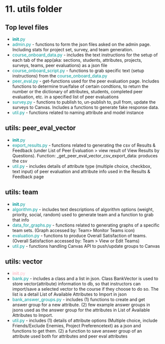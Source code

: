 # 11. utils folder

## Top level files
* <font color=#099>__init__.py</font>
* <font color=#099>admin.py</font> - functions to form the json files asked on the admin page. Including stats for project set, survey, and team generation.
* <font color=#099>course_onboard_data.py</font> - includes the text instructions for the setup of each tab of the app(aka: sections, students, attributes, projects, surveys, teams, peer evaluations) as a json file
* <font color=#099>course_onboard_script.py</font> - functions to grab specific text (setup instructions) from the <font color=#099>course_onboard_data.py</font>
* <font color=#099>peer_eval.py</font>  - get-functions used for the peer evaluation page. Includes functions to determine true/false of certain condtions, to return the number or the dictionary of attributes, students, completed peer evaluation, etc. in a specified list of peer evaluations
* <font color=#099>survey.py</font> - functions to publish to, un-publish to, pull from, update the surveys to Canvas. Includes a functions to generate fake response data.
* <font color=#099>util.py</font> - functions related to naming attribute and model instance

## utils: peer_eval_vector
* <font color=#099>__init__.py</font>
* <font color=#099>export_results.py</font> - functions related to generating the csv of Results & Feedback (under List of Peer Evaluation > view result of View Results by Questions). Function: _get_peer_eval_vector_csv_export_data: produces the csv
* <font color=#099>util.py</font> - includes details of attribute type (multiple choice, checkbox, text input) of peer evaluation and attribute info used in the Results & Feedback page

## utils: team
* <font color=#099>__init__.py</font>
* <font color=#099>algorithm.py</font> - includes text descriptions of algorithm options  (weight, priority, social, random)  used to generate team and a function to grab that info
* <font color=#099>data_for_graphs.py</font> - functions related to generating graphs of a specific team sets. (Graph accessed by: Team> Monitor Teams icon)
* <font color=#099>evaluation.py</font> - functions to produce Overall Satisfaction of teams. (Overall Satisfaction accessed by: Team > View or Edit Teams)
* <font color=#099>util.py</font> - functions handling Canvas API to push/update groups to Canvas

## utils: vector
* <font color=#FFC0CB>__init__.py</font>
* <font color=#099>bank.py</font> - includes a class and a list in json.
  Class BankVector is used to store vector(attribute) information to db, so that instructors can import/save a selected vector to the course if they choose to do so.  The list is a detail List of Available Attributes to Import in json
* <font color=#099>bank_answer_groups.py</font> - includes (1) functions to create and get answer group for a new attribute. (2) few example answer groups in jsons used as the answer group for the attributes in List of Available Attributes to Import.
* <font color=#099>util.py</font> - includes (1) details of attribute options (Multiple choice, include Friends/Exclude Enemies, Project Preferencetext) as a json and functions to get them.
  (2) a function to save answer group of an attribute used both for attributes and peer eval attributes 
